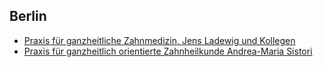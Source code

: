 ## Berlin

* [Praxis für ganzheitliche Zahnmedizin, Jens Ladewig und Kollegen](htt:p//www.denspoint.de/)
* [Praxis für ganzheitlich orientierte Zahnheilkunde Andrea-Maria Sistori](http://www.zahnarzt-sistori.de/)
